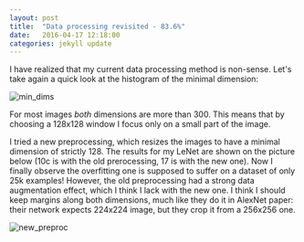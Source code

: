 ```yaml
---
layout: post
title:  "Data processing revisited - 83.6%"
date:   2016-04-17 12:18:00
categories: jekyll update
---
```


I have realized that my current data processing method is non-sense. Let's take again
a quick look at the histogram of the minimal dimension:

![min_dims]({{site.baseurl}}/downloads/shapes.png)

For most images *both* dimensions are more than 300. This means that by choosing
a 128x128 window I focus only on a small part of the image.

I tried a new preprocessing, which resizes the images to have a minimal dimension
of strictly 128. The results for my LeNet are shown on the picture below (10c is with the old prerocessing, 17 is with the new one). Now I finally observe the overfitting one is supposed
to suffer on a dataset of only 25k examples! However, the old preprocessing had
a strong data augmentation effect, which I think I lack with the new one. I think
I should keep margins along both dimensions, much like they do it in AlexNet paper:
their network expects 224x224 image, but they crop it from a 256x256 one.

![new_preproc]({{site.baseurl}}/downloads/new_preprocessing.png)
